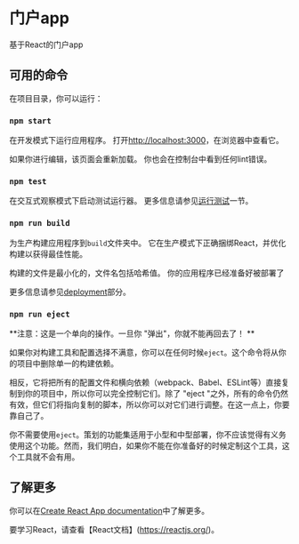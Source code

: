 # 门户app

基于React的门户app

## 可用的命令

在项目目录，你可以运行：

### `npm start`

在开发模式下运行应用程序。
打开[http://localhost:3000](http://localhost:3000)，在浏览器中查看它。

如果你进行编辑，该页面会重新加载。
你也会在控制台中看到任何lint错误。

### `npm test`

在交互式观察模式下启动测试运行器。
更多信息请参见[运行测试](https://facebook.github.io/create-react-app/docs/running-tests)一节。

### `npm run build`

为生产构建应用程序到`build`文件夹中。
它在生产模式下正确捆绑React，并优化构建以获得最佳性能。

构建的文件是最小化的，文件名包括哈希值。
你的应用程序已经准备好被部署了

更多信息请参见[deployment](https://facebook.github.io/create-react-app/docs/deployment)部分。

### `npm run eject`

**注意：这是一个单向的操作。一旦你 "弹出"，你就不能再回去了！ **

如果你对构建工具和配置选择不满意，你可以在任何时候`eject`。这个命令将从你的项目中删除单一的构建依赖。

相反，它将把所有的配置文件和横向依赖（webpack、Babel、ESLint等）直接复制到你的项目中，所以你可以完全控制它们。除了 "eject "之外，所有的命令仍然有效，但它们将指向复制的脚本，所以你可以对它们进行调整。在这一点上，你要靠自己了。

你不需要使用`eject`。策划的功能集适用于小型和中型部署，你不应该觉得有义务使用这个功能。然而，我们明白，如果你不能在你准备好的时候定制这个工具，这个工具就不会有用。

## 了解更多

你可以在[Create React App documentation](https://facebook.github.io/create-react-app/docs/getting-started)中了解更多。

要学习React，请查看【React文档】(https://reactjs.org/)。
